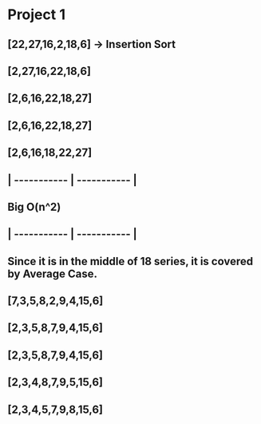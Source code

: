 # Project 1

## [22,27,16,2,18,6] -> Insertion Sort

## [2,27,16,22,18,6]

## [2,6,16,22,18,27]

## [2,6,16,22,18,27]

## [2,6,16,18,22,27]

## | ----------- | ----------- |

## Big O(n^2) 

## | ----------- | ----------- |

## Since it is in the middle of 18 series, it is covered by Average Case.

## [7,3,5,8,2,9,4,15,6] 

## [2,3,5,8,7,9,4,15,6] 

## [2,3,5,8,7,9,4,15,6] 

## [2,3,4,8,7,9,5,15,6] 

## [2,3,4,5,7,9,8,15,6] 